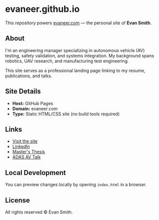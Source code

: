 # evaneer.github.io

This repository powers [evaneer.com](https://evaneer.com) — the personal site of **Evan Smith**.

## About
I'm an engineering manager specializing in autonomous vehicle (AV) testing, safety validation, and systems integration. 
My background spans robotics, UAV research, and manufacturing test engineering.

This site serves as a professional landing page linking to my resume, publications, and talks.

## Site Details
- **Host:** GitHub Pages
- **Domain:** evaneer.com
- **Type:** Static HTML/CSS site (no build tools required)

## Links
- [Visit the site](https://evaneer.com)
- [LinkedIn](https://www.linkedin.com/in/evaneering)
- [Master's Thesis](https://vtechworks.lib.vt.edu/server/api/core/bitstreams/769cc5c4-98eb-4133-a858-8578d33deb56/content)
- [ADAS AV Talk](https://www.autonomousvehicleinternational.com/news/expo/editors-picks-highlights-from-this-years-avtexpoca-conference.html)

## Local Development
You can preview changes locally by opening `index.html` in a browser.

## License
All rights reserved © Evan Smith. 
